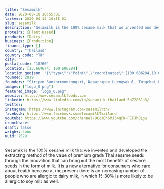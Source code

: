 ```yaml
---
title: "Sesamilk"
date: 2020-08-18 10:55:01
lastmod: 2020-08-18 10:55:01
slug: sesamilk
description: "Sesamilk is the 100% sesame milk that we invented and developed the extracting method of the value of premium grade Thai sesame seeds through the innovation that can bring out the most benefits of sesame seeds in the form of milk. It is a new alternative for consumers who care about health because at the present there is an increasing number of people who are allergic to dairy milk, in which 15-30% is more likely to be allergic to soy milk as well."
proteins: [Plant-Based]
products: [Dairy]
business: [Production]
finance_type: []
country: "Thailand"
country_code: "TH"
city: ""
postal_code: "10260"
location: [13.669674, 100.606284]
location_geojson: "{\"type\":\"Point\",\"coordinates\":[100.606284,13.669674]}"
founded: 2019
founders: "Siripen Suntornmonkongsri, Napatrapee Luengsakul, Tongchai Puttongsiri"
images: ["logo_0.png"]
featured_image: "logo_0.png"
website: http://www.sesamilkfoods.com
linkedin: https://www.linkedin.com/in/sesamilk-thailand-5b72831a3/
twitter: 
instagram: https://www.instagram.com/sesamilkth/
facebook: https://www.facebook.com/SesamilkThailand
youtube: https://www.youtube.com/channel/UCcnEh6MJ54qF8-FEFJh8Lgw
crunchbase: 
draft: false
weight: 5000
uuid: 7529
---
```

Sesamilk is the 100% sesame milk that we invented and developed the extracting method of the value of premium grade Thai sesame seeds through the innovation that can bring out the most benefits of sesame seeds in the form of milk. It is a new alternative for consumers who care about health because at the present there is an increasing number of people who are allergic to dairy milk, in which 15-30% is more likely to be allergic to soy milk as well.
